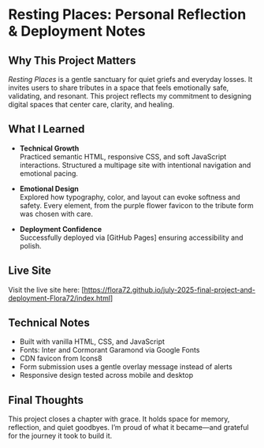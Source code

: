 # Resting Places: Personal Reflection & Deployment Notes

## Why This Project Matters

*Resting Places* is a gentle sanctuary for quiet griefs and everyday losses. It invites users to share tributes in a space that feels emotionally safe, validating, and resonant. This project reflects my commitment to designing digital spaces that center care, clarity, and healing.

## What I Learned

- **Technical Growth**  
  Practiced semantic HTML, responsive CSS, and soft JavaScript interactions. Structured a multipage site with intentional navigation and emotional pacing.

- **Emotional Design**  
  Explored how typography, color, and layout can evoke softness and safety. Every element, from the purple flower favicon to the tribute form was chosen with care.

- **Deployment Confidence**  
  Successfully deployed via [GitHub Pages] ensuring accessibility and polish.

## Live Site

Visit the live site here: [https://flora72.github.io/july-2025-final-project-and-deployment-Flora72/index.html]


## Technical Notes

- Built with vanilla HTML, CSS, and JavaScript  
- Fonts: Inter and Cormorant Garamond via Google Fonts  
- CDN favicon from Icons8  
- Form submission uses a gentle overlay message instead of alerts  
- Responsive design tested across mobile and desktop

## Final Thoughts

This project closes a chapter with grace. It holds space for memory, reflection, and quiet goodbyes. I’m proud of what it became—and grateful for the journey it took to build it.
